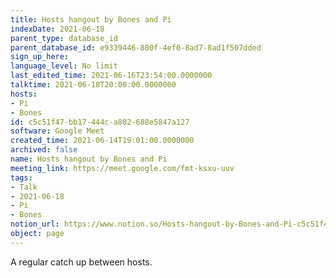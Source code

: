 ```yaml
---
title: Hosts hangout by Bones and Pi
indexDate: 2021-06-18
parent_type: database_id
parent_database_id: e9339446-880f-4ef0-8ad7-8ad1f507dded
sign_up_here: 
language_level: No limit
last_edited_time: 2021-06-16T23:54:00.0000000
talktime: 2021-06-18T20:00:00.0000000
hosts:
- Pi
- Bones
id: c5c51f47-bb17-444c-a802-688e5847a127
software: Google Meet
created_time: 2021-06-14T19:01:00.0000000
archived: false
name: Hosts hangout by Bones and Pi
meeting_link: https://meet.google.com/fmt-ksxu-uuv
tags:
- Talk
- 2021-06-18
- Pi
- Bones
notion_url: https://www.notion.so/Hosts-hangout-by-Bones-and-Pi-c5c51f47bb17444ca802688e5847a127
object: page
---
```


A regular catch up between hosts.


